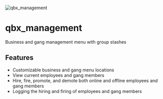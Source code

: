 ![qbx_management](https://github.com/MafewTM/qbx_management/assets/22198949/8e881428-fef8-4ae5-ab45-f85a01b9534e)

# qbx_management
Business and gang management menu with group stashes

## Features
- Customizable business and gang menu locations
- View current employees and gang members
- Hire, fire, promote, and demote both online and offline employees and gang members
- Logging the hiring and firing of employees and gang members
